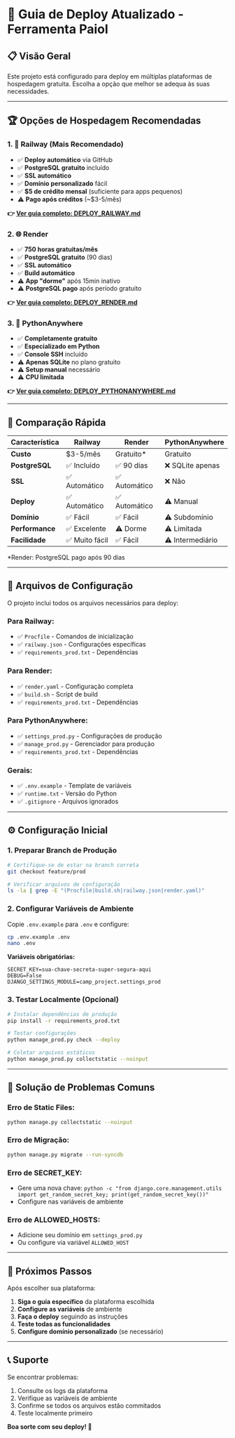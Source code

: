 # 🚀 Guia de Deploy Atualizado - Ferramenta Paiol

## 📋 **Visão Geral**

Este projeto está configurado para deploy em múltiplas plataformas de hospedagem gratuita. Escolha a opção que melhor se adequa às suas necessidades.

---

## 🏆 **Opções de Hospedagem Recomendadas**

### **1. 🚄 Railway (Mais Recomendado)**
- ✅ **Deploy automático** via GitHub
- ✅ **PostgreSQL gratuito** incluído
- ✅ **SSL automático**
- ✅ **Domínio personalizado** fácil
- ✅ **$5 de crédito mensal** (suficiente para apps pequenos)
- ⚠️ **Pago após créditos** (~$3-5/mês)

**👉 [Ver guia completo: DEPLOY_RAILWAY.md](./DEPLOY_RAILWAY.md)**

### **2. 🌐 Render**
- ✅ **750 horas gratuitas/mês**
- ✅ **PostgreSQL gratuito** (90 dias)
- ✅ **SSL automático**
- ✅ **Build automático**
- ⚠️ **App "dorme"** após 15min inativo
- ⚠️ **PostgreSQL pago** após período gratuito

**👉 [Ver guia completo: DEPLOY_RENDER.md](./DEPLOY_RENDER.md)**

### **3. 🐍 PythonAnywhere**
- ✅ **Completamente gratuito**
- ✅ **Especializado em Python**
- ✅ **Console SSH** incluído
- ⚠️ **Apenas SQLite** no plano gratuito
- ⚠️ **Setup manual** necessário
- ⚠️ **CPU limitada**

**👉 [Ver guia completo: DEPLOY_PYTHONANYWHERE.md](./DEPLOY_PYTHONANYWHERE.md)**

---

## 🎯 **Comparação Rápida**

| Característica | Railway | Render | PythonAnywhere |
|----------------|---------|--------|----------------|
| **Custo** | $3-5/mês | Gratuito* | Gratuito |
| **PostgreSQL** | ✅ Incluído | ✅ 90 dias | ❌ SQLite apenas |
| **SSL** | ✅ Automático | ✅ Automático | ❌ Não |
| **Deploy** | ✅ Automático | ✅ Automático | ⚠️ Manual |
| **Domínio** | ✅ Fácil | ✅ Fácil | ⚠️ Subdomínio |
| **Performance** | ✅ Excelente | ⚠️ Dorme | ⚠️ Limitada |
| **Facilidade** | ✅ Muito fácil | ✅ Fácil | ⚠️ Intermediário |

*Render: PostgreSQL pago após 90 dias

---

## 📁 **Arquivos de Configuração**

O projeto inclui todos os arquivos necessários para deploy:

### **Para Railway:**
- ✅ `Procfile` - Comandos de inicialização
- ✅ `railway.json` - Configurações específicas
- ✅ `requirements_prod.txt` - Dependências

### **Para Render:**
- ✅ `render.yaml` - Configuração completa
- ✅ `build.sh` - Script de build
- ✅ `requirements_prod.txt` - Dependências

### **Para PythonAnywhere:**
- ✅ `settings_prod.py` - Configurações de produção
- ✅ `manage_prod.py` - Gerenciador para produção
- ✅ `requirements_prod.txt` - Dependências

### **Gerais:**
- ✅ `.env.example` - Template de variáveis
- ✅ `runtime.txt` - Versão do Python
- ✅ `.gitignore` - Arquivos ignorados

---

## ⚙️ **Configuração Inicial**

### **1. Preparar Branch de Produção**
```bash
# Certifique-se de estar na branch correta
git checkout feature/prod

# Verificar arquivos de configuração
ls -la | grep -E "(Procfile|build.sh|railway.json|render.yaml)"
```

### **2. Configurar Variáveis de Ambiente**
Copie `.env.example` para `.env` e configure:
```bash
cp .env.example .env
nano .env
```

**Variáveis obrigatórias:**
```env
SECRET_KEY=sua-chave-secreta-super-segura-aqui
DEBUG=False
DJANGO_SETTINGS_MODULE=camp_project.settings_prod
```

### **3. Testar Localmente (Opcional)**
```bash
# Instalar dependências de produção
pip install -r requirements_prod.txt

# Testar configurações
python manage_prod.py check --deploy

# Coletar arquivos estáticos
python manage_prod.py collectstatic --noinput
```

---

## 🚨 **Solução de Problemas Comuns**

### **Erro de Static Files:**
```bash
python manage.py collectstatic --noinput
```

### **Erro de Migração:**
```bash
python manage.py migrate --run-syncdb
```

### **Erro de SECRET_KEY:**
- Gere uma nova chave: `python -c "from django.core.management.utils import get_random_secret_key; print(get_random_secret_key())"`
- Configure nas variáveis de ambiente

### **Erro de ALLOWED_HOSTS:**
- Adicione seu domínio em `settings_prod.py`
- Ou configure via variável `ALLOWED_HOST`

---

## 🎉 **Próximos Passos**

Após escolher sua plataforma:

1. **Siga o guia específico** da plataforma escolhida
2. **Configure as variáveis** de ambiente
3. **Faça o deploy** seguindo as instruções
4. **Teste todas as funcionalidades**
5. **Configure domínio personalizado** (se necessário)

---

## 📞 **Suporte**

Se encontrar problemas:
1. Consulte os logs da plataforma
2. Verifique as variáveis de ambiente
3. Confirme se todos os arquivos estão commitados
4. Teste localmente primeiro

**Boa sorte com seu deploy! 🚀**
